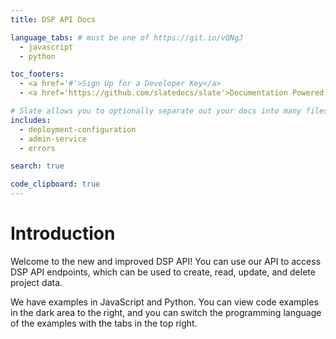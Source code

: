 ```yaml
---
title: DSP API Docs

language_tabs: # must be one of https://git.io/vQNgJ
  - javascript
  - python

toc_footers:
  - <a href='#'>Sign Up for a Developer Key</a>
  - <a href='https://github.com/slatedocs/slate'>Documentation Powered by Slate</a>

# Slate allows you to optionally separate out your docs into many files...just save them to the "includes" folder and add them here. Files are included in the order listed.
includes:
  - deployment-configuration
  - admin-service
  - errors

search: true

code_clipboard: true
---
```


# Introduction

Welcome to the new and improved DSP API! You can use our API to access DSP API endpoints, which can be used to create, read, update, and delete project data.

We have examples in JavaScript and Python. You can view code examples in the dark area to the right, and you can switch the programming language of the examples with the tabs in the top right.
